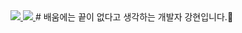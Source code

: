 <a>
<a href="https://www.instagram.com/hyu_ni1_">
    <img src="https://img.shields.io/badge/Instagram-E74143?style=flat-square&logo=instagram&logoColor=white"/>
</a>
<a href="[https://www.instagram.com/hyu_ni1_](https://mail.google.com/mail/u/0/#inbox?compose=new)">
    <img src="https://img.shields.io/badge/Gmail-D7493F?style=flat-square&logo=gmail&logoColor=white"/>
</a>
</a>
# 배움에는 끝이 없다고 생각하는 개발자 강현입니다.👋 
<!--
**hyunnn12/hyunnn12** is a ✨ _special_ ✨ repository because its `README.md` (this file) appears on your GitHub profile.

Here are some ideas to get you started:

- 🔭 I’m currently working on ...
- 🌱 I’m currently learning ...
- 👯 I’m looking to collaborate on ...
- 🤔 I’m looking for help with ...
- 💬 Ask me about ...
- 📫 How to reach me: ...
- 😄 Pronouns: ...
- ⚡ Fun fact: ...
-->
